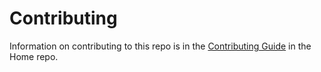 Contributing
============
Information on contributing to this repo is in the [Contributing Guide][1] in the Home repo.


  [1]: https://github.com/aspnet/Home/blob/dev/CONTRIBUTING.md
